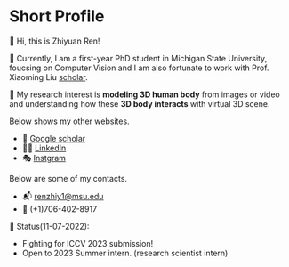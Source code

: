 ﻿# Short Profile

  :wave: Hi, this is Zhiyuan Ren! 
  
  :disguised_face: Currently, I am a first-year PhD student in Michigan State 		  University, foucsing on Computer Vision and I am also fortunate to work with Prof. Xiaoming Liu [scholar](https://scholar.google.com/citations?hl=en&user=Bii0w1oAAAAJ).

:ghost: My research interest is **modeling 3D human body** from images or video and understanding how these **3D body interacts** with virtual  3D scene.

Below shows my other websites.
 -   :closed_book: [Google scholar](https://scholar.google.com/citations?hl=en&user=Z1ltuXEAAAAJ)
 -   :man_judge: [LinkedIn](https://www.linkedin.com/in/zhiyuan-ren-585365223/)
 -   :performing_arts:	 [Instgram](https://www.instagram.com/zhiyuangin/)

Below are some of my contacts.
 -   :mailbox_with_mail:  renzhiy1@msu.edu
 -   :iphone: (+1)706-402-8917

:game_die: Status(11-07-2022):

 - Fighting for ICCV 2023 submission!
 - Open to 2023 Summer intern. (research scientist intern)

